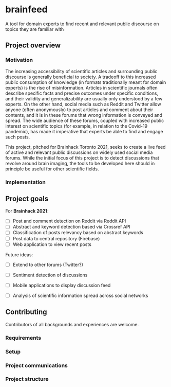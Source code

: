 # brainfeed
A tool for domain experts to find recent and relevant public discourse on topics they are familiar with

## Project overview

### Motivation

The increasing accessibility of scientific articles and surrounding public discourse is generally beneficial to society. A tradeoff to this increased public consumption of knowledge (in formats traditionally meant for domain experts) is the rise of misinformation. Articles in scientific journals often describe specific facts and precise outcomes under specific conditions, and their validity and generalizability are usually only understood by a few experts. On the other hand, social media such as Reddit and Twitter allow anyone (often anonymously) to post articles and comment about their contents, and it is in these forums that wrong information is conveyed and spread. The wide audience of these forums, coupled with increased public interest on scientific topics (for example, in relation to the Covid-19 pandemic), has made it imperative that experts be able to find and engage such posts. 

This project, pitched for Brainhack Toronto 2021, seeks to create a live feed of active and relevant public discussions on widely used social media forums. While the initial focus of this project is to detect discussions that revolve around brain imaging, the tools to be developed here should in principle be useful for other scientific fields. 

### Implementation



## Project goals

For **Brainhack 2021**:

- [ ] Post and comment detection on Reddit via Reddit API
- [ ] Abstract and keyword detection based via Crossref API
- [ ] Classification of posts relevancy based on abstract keywords
- [ ] Post data to central repository (Firebase)
- [ ] Web application to view recent posts

Future ideas:

- [ ] Extend to other forums (Twitter?)
- [ ] Sentiment detection of discussions
- [ ] Mobile applications to display discussion feed
- [ ] Analysis of scientific information spread across social networks


## Contributing

Contributors of all backgrounds and experiences are welcome. 

### Requirements

### Setup

### Project communications

### Project structure
